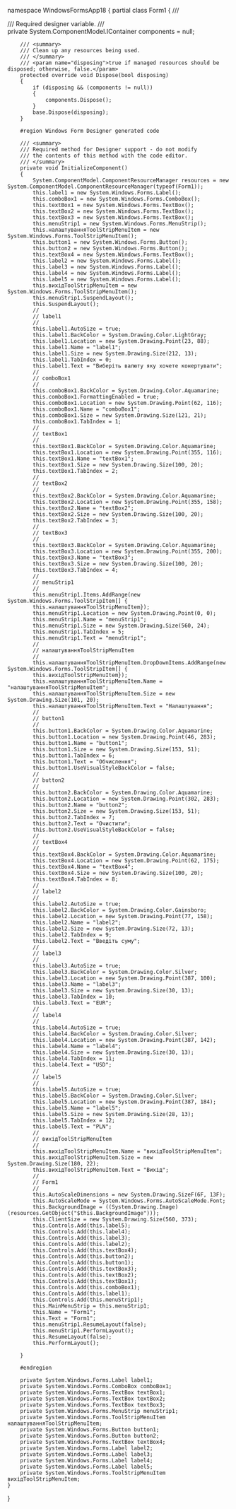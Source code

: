 namespace WindowsFormsApp18
{
    partial class Form1
    {
        /// <summary>
        /// Required designer variable.
        /// </summary>
        private System.ComponentModel.IContainer components = null;

        /// <summary>
        /// Clean up any resources being used.
        /// </summary>
        /// <param name="disposing">true if managed resources should be disposed; otherwise, false.</param>
        protected override void Dispose(bool disposing)
        {
            if (disposing && (components != null))
            {
                components.Dispose();
            }
            base.Dispose(disposing);
        }

        #region Windows Form Designer generated code

        /// <summary>
        /// Required method for Designer support - do not modify
        /// the contents of this method with the code editor.
        /// </summary>
        private void InitializeComponent()
        {
            System.ComponentModel.ComponentResourceManager resources = new System.ComponentModel.ComponentResourceManager(typeof(Form1));
            this.label1 = new System.Windows.Forms.Label();
            this.comboBox1 = new System.Windows.Forms.ComboBox();
            this.textBox1 = new System.Windows.Forms.TextBox();
            this.textBox2 = new System.Windows.Forms.TextBox();
            this.textBox3 = new System.Windows.Forms.TextBox();
            this.menuStrip1 = new System.Windows.Forms.MenuStrip();
            this.налаштуванняToolStripMenuItem = new System.Windows.Forms.ToolStripMenuItem();
            this.button1 = new System.Windows.Forms.Button();
            this.button2 = new System.Windows.Forms.Button();
            this.textBox4 = new System.Windows.Forms.TextBox();
            this.label2 = new System.Windows.Forms.Label();
            this.label3 = new System.Windows.Forms.Label();
            this.label4 = new System.Windows.Forms.Label();
            this.label5 = new System.Windows.Forms.Label();
            this.вихідToolStripMenuItem = new System.Windows.Forms.ToolStripMenuItem();
            this.menuStrip1.SuspendLayout();
            this.SuspendLayout();
            // 
            // label1
            // 
            this.label1.AutoSize = true;
            this.label1.BackColor = System.Drawing.Color.LightGray;
            this.label1.Location = new System.Drawing.Point(23, 88);
            this.label1.Name = "label1";
            this.label1.Size = new System.Drawing.Size(212, 13);
            this.label1.TabIndex = 0;
            this.label1.Text = "Виберіть валюту яку хочете конертувати";
            // 
            // comboBox1
            // 
            this.comboBox1.BackColor = System.Drawing.Color.Aquamarine;
            this.comboBox1.FormattingEnabled = true;
            this.comboBox1.Location = new System.Drawing.Point(62, 116);
            this.comboBox1.Name = "comboBox1";
            this.comboBox1.Size = new System.Drawing.Size(121, 21);
            this.comboBox1.TabIndex = 1;
            // 
            // textBox1
            // 
            this.textBox1.BackColor = System.Drawing.Color.Aquamarine;
            this.textBox1.Location = new System.Drawing.Point(355, 116);
            this.textBox1.Name = "textBox1";
            this.textBox1.Size = new System.Drawing.Size(100, 20);
            this.textBox1.TabIndex = 2;
            // 
            // textBox2
            // 
            this.textBox2.BackColor = System.Drawing.Color.Aquamarine;
            this.textBox2.Location = new System.Drawing.Point(355, 158);
            this.textBox2.Name = "textBox2";
            this.textBox2.Size = new System.Drawing.Size(100, 20);
            this.textBox2.TabIndex = 3;
            // 
            // textBox3
            // 
            this.textBox3.BackColor = System.Drawing.Color.Aquamarine;
            this.textBox3.Location = new System.Drawing.Point(355, 200);
            this.textBox3.Name = "textBox3";
            this.textBox3.Size = new System.Drawing.Size(100, 20);
            this.textBox3.TabIndex = 4;
            // 
            // menuStrip1
            // 
            this.menuStrip1.Items.AddRange(new System.Windows.Forms.ToolStripItem[] {
            this.налаштуванняToolStripMenuItem});
            this.menuStrip1.Location = new System.Drawing.Point(0, 0);
            this.menuStrip1.Name = "menuStrip1";
            this.menuStrip1.Size = new System.Drawing.Size(560, 24);
            this.menuStrip1.TabIndex = 5;
            this.menuStrip1.Text = "menuStrip1";
            // 
            // налаштуванняToolStripMenuItem
            // 
            this.налаштуванняToolStripMenuItem.DropDownItems.AddRange(new System.Windows.Forms.ToolStripItem[] {
            this.вихідToolStripMenuItem});
            this.налаштуванняToolStripMenuItem.Name = "налаштуванняToolStripMenuItem";
            this.налаштуванняToolStripMenuItem.Size = new System.Drawing.Size(101, 20);
            this.налаштуванняToolStripMenuItem.Text = "Налаштування";
            // 
            // button1
            // 
            this.button1.BackColor = System.Drawing.Color.Aquamarine;
            this.button1.Location = new System.Drawing.Point(46, 283);
            this.button1.Name = "button1";
            this.button1.Size = new System.Drawing.Size(153, 51);
            this.button1.TabIndex = 6;
            this.button1.Text = "Обчислення";
            this.button1.UseVisualStyleBackColor = false;
            // 
            // button2
            // 
            this.button2.BackColor = System.Drawing.Color.Aquamarine;
            this.button2.Location = new System.Drawing.Point(302, 283);
            this.button2.Name = "button2";
            this.button2.Size = new System.Drawing.Size(153, 51);
            this.button2.TabIndex = 7;
            this.button2.Text = "Очистити";
            this.button2.UseVisualStyleBackColor = false;
            // 
            // textBox4
            // 
            this.textBox4.BackColor = System.Drawing.Color.Aquamarine;
            this.textBox4.Location = new System.Drawing.Point(62, 175);
            this.textBox4.Name = "textBox4";
            this.textBox4.Size = new System.Drawing.Size(100, 20);
            this.textBox4.TabIndex = 8;
            // 
            // label2
            // 
            this.label2.AutoSize = true;
            this.label2.BackColor = System.Drawing.Color.Gainsboro;
            this.label2.Location = new System.Drawing.Point(77, 158);
            this.label2.Name = "label2";
            this.label2.Size = new System.Drawing.Size(72, 13);
            this.label2.TabIndex = 9;
            this.label2.Text = "Введіть суму";
            // 
            // label3
            // 
            this.label3.AutoSize = true;
            this.label3.BackColor = System.Drawing.Color.Silver;
            this.label3.Location = new System.Drawing.Point(387, 100);
            this.label3.Name = "label3";
            this.label3.Size = new System.Drawing.Size(30, 13);
            this.label3.TabIndex = 10;
            this.label3.Text = "EUR";
            // 
            // label4
            // 
            this.label4.AutoSize = true;
            this.label4.BackColor = System.Drawing.Color.Silver;
            this.label4.Location = new System.Drawing.Point(387, 142);
            this.label4.Name = "label4";
            this.label4.Size = new System.Drawing.Size(30, 13);
            this.label4.TabIndex = 11;
            this.label4.Text = "USD";
            // 
            // label5
            // 
            this.label5.AutoSize = true;
            this.label5.BackColor = System.Drawing.Color.Silver;
            this.label5.Location = new System.Drawing.Point(387, 184);
            this.label5.Name = "label5";
            this.label5.Size = new System.Drawing.Size(28, 13);
            this.label5.TabIndex = 12;
            this.label5.Text = "PLN";
            // 
            // вихідToolStripMenuItem
            // 
            this.вихідToolStripMenuItem.Name = "вихідToolStripMenuItem";
            this.вихідToolStripMenuItem.Size = new System.Drawing.Size(180, 22);
            this.вихідToolStripMenuItem.Text = "Вихід";
            // 
            // Form1
            // 
            this.AutoScaleDimensions = new System.Drawing.SizeF(6F, 13F);
            this.AutoScaleMode = System.Windows.Forms.AutoScaleMode.Font;
            this.BackgroundImage = ((System.Drawing.Image)(resources.GetObject("$this.BackgroundImage")));
            this.ClientSize = new System.Drawing.Size(560, 373);
            this.Controls.Add(this.label5);
            this.Controls.Add(this.label4);
            this.Controls.Add(this.label3);
            this.Controls.Add(this.label2);
            this.Controls.Add(this.textBox4);
            this.Controls.Add(this.button2);
            this.Controls.Add(this.button1);
            this.Controls.Add(this.textBox3);
            this.Controls.Add(this.textBox2);
            this.Controls.Add(this.textBox1);
            this.Controls.Add(this.comboBox1);
            this.Controls.Add(this.label1);
            this.Controls.Add(this.menuStrip1);
            this.MainMenuStrip = this.menuStrip1;
            this.Name = "Form1";
            this.Text = "Form1";
            this.menuStrip1.ResumeLayout(false);
            this.menuStrip1.PerformLayout();
            this.ResumeLayout(false);
            this.PerformLayout();

        }

        #endregion

        private System.Windows.Forms.Label label1;
        private System.Windows.Forms.ComboBox comboBox1;
        private System.Windows.Forms.TextBox textBox1;
        private System.Windows.Forms.TextBox textBox2;
        private System.Windows.Forms.TextBox textBox3;
        private System.Windows.Forms.MenuStrip menuStrip1;
        private System.Windows.Forms.ToolStripMenuItem налаштуванняToolStripMenuItem;
        private System.Windows.Forms.Button button1;
        private System.Windows.Forms.Button button2;
        private System.Windows.Forms.TextBox textBox4;
        private System.Windows.Forms.Label label2;
        private System.Windows.Forms.Label label3;
        private System.Windows.Forms.Label label4;
        private System.Windows.Forms.Label label5;
        private System.Windows.Forms.ToolStripMenuItem вихідToolStripMenuItem;
    }
}



